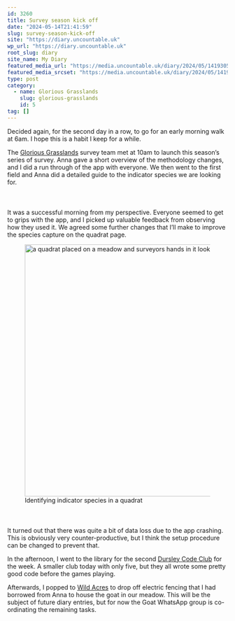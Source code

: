 ```yaml
---
id: 3260
title: Survey season kick off
date: "2024-05-14T21:41:59"
slug: survey-season-kick-off
site: "https://diary.uncountable.uk"
wp_url: "https://diary.uncountable.uk"
root_slug: diary
site_name: My Diary
featured_media_url: "https://media.uncountable.uk/diary/2024/05/14193054/IMG20240514114229.webp"
featured_media_srcset: "https://media.uncountable.uk/diary/2024/05/14193054/IMG20240514114229-300x169.webp 300w, https://media.uncountable.uk/diary/2024/05/14193054/IMG20240514114229-1024x576.webp 1024w, https://media.uncountable.uk/diary/2024/05/14193054/IMG20240514114229-150x150.webp 150w, https://media.uncountable.uk/diary/2024/05/14193054/IMG20240514114229-640x360.webp 640w, https://media.uncountable.uk/diary/2024/05/14193054/IMG20240514114229.webp 2000w"
type: post
category:
  - name: Glorious Grasslands
    slug: glorious-grasslands
    id: 5
tag: []
---
```



<p>Decided again, for the second day in a row, to go for an early morning walk at 6am.  I hope this is a habit I keep for a while.</p>



<p>The <a href="https://www.cotswolds-nl.org.uk/looking-after/our-grasslands-projects/glorious-cotswolds-grasslands/">Glorious Grasslands</a> survey team met at 10am to launch this season&#8217;s series of survey.  Anna gave a short overview of the methodology changes, and I did a run through of the app with everyone.  We then went to the first field and Anna did a detailed guide to the indicator species we are looking for.</p>


<style>.kb-row-layout-id3260_1214ec-ed > .kt-row-column-wrap{align-content:start;}:where(.kb-row-layout-id3260_1214ec-ed > .kt-row-column-wrap) > .wp-block-kadence-column{justify-content:start;}.kb-row-layout-id3260_1214ec-ed > .kt-row-column-wrap{column-gap:var(--global-kb-gap-md, 2rem);row-gap:var(--global-kb-gap-md, 2rem);padding-top:var(--global-kb-spacing-sm, 1.5rem);padding-bottom:var(--global-kb-spacing-sm, 1.5rem);grid-template-columns:repeat(2, minmax(0, 1fr));}.kb-row-layout-id3260_1214ec-ed > .kt-row-layout-overlay{opacity:0.30;}@media all and (max-width: 1024px){.kb-row-layout-id3260_1214ec-ed > .kt-row-column-wrap{grid-template-columns:repeat(2, minmax(0, 1fr));}}@media all and (max-width: 767px){.kb-row-layout-id3260_1214ec-ed > .kt-row-column-wrap{grid-template-columns:minmax(0, 1fr);}.kb-row-layout-id3260_1214ec-ed > .kt-row-column-wrap > .wp-block-kadence-column:nth-of-type(1){order:2;}.kb-row-layout-id3260_1214ec-ed > .kt-row-column-wrap > .wp-block-kadence-column:nth-of-type(2){order:1;}.kb-row-layout-id3260_1214ec-ed > .kt-row-column-wrap > .wp-block-kadence-column:nth-of-type(3){order:12;}.kb-row-layout-id3260_1214ec-ed > .kt-row-column-wrap > .wp-block-kadence-column:nth-of-type(4){order:11;}.kb-row-layout-id3260_1214ec-ed > .kt-row-column-wrap > .wp-block-kadence-column:nth-of-type(5){order:22;}.kb-row-layout-id3260_1214ec-ed > .kt-row-column-wrap > .wp-block-kadence-column:nth-of-type(6){order:21;}.kb-row-layout-id3260_1214ec-ed > .kt-row-column-wrap > .wp-block-kadence-column:nth-of-type(7){order:32;}.kb-row-layout-id3260_1214ec-ed > .kt-row-column-wrap > .wp-block-kadence-column:nth-of-type(8){order:31;}}</style><div class="kb-row-layout-wrap kb-row-layout-id3260_1214ec-ed alignnone wp-block-kadence-rowlayout"><div class="kt-row-column-wrap kt-has-2-columns kt-row-layout-equal kt-tab-layout-inherit kt-mobile-layout-row kt-row-valign-top">
<style>.kadence-column3260_5716c1-16 > .kt-inside-inner-col,.kadence-column3260_5716c1-16 > .kt-inside-inner-col:before{border-top-left-radius:0px;border-top-right-radius:0px;border-bottom-right-radius:0px;border-bottom-left-radius:0px;}.kadence-column3260_5716c1-16 > .kt-inside-inner-col{column-gap:var(--global-kb-gap-sm, 1rem);}.kadence-column3260_5716c1-16 > .kt-inside-inner-col{flex-direction:column;}.kadence-column3260_5716c1-16 > .kt-inside-inner-col > .aligncenter{width:100%;}.kadence-column3260_5716c1-16 > .kt-inside-inner-col:before{opacity:0.3;}.kadence-column3260_5716c1-16{position:relative;}@media all and (max-width: 1024px){.kadence-column3260_5716c1-16 > .kt-inside-inner-col{flex-direction:column;justify-content:center;}}@media all and (max-width: 767px){.kadence-column3260_5716c1-16 > .kt-inside-inner-col{flex-direction:column;justify-content:center;}}</style>
<div class="wp-block-kadence-column kadence-column3260_5716c1-16"><div class="kt-inside-inner-col">
<p>It was a successful morning from my perspective.  Everyone seemed to get to grips with the app, and I picked up valuable feedback from observing how they used it.  We agreed some further changes that I&#8217;ll make to improve the species capture on the quadrat page.</p>
</div></div>


<style>.kadence-column3260_b067ef-9f > .kt-inside-inner-col,.kadence-column3260_b067ef-9f > .kt-inside-inner-col:before{border-top-left-radius:0px;border-top-right-radius:0px;border-bottom-right-radius:0px;border-bottom-left-radius:0px;}.kadence-column3260_b067ef-9f > .kt-inside-inner-col{column-gap:var(--global-kb-gap-sm, 1rem);}.kadence-column3260_b067ef-9f > .kt-inside-inner-col{flex-direction:column;}.kadence-column3260_b067ef-9f > .kt-inside-inner-col > .aligncenter{width:100%;}.kadence-column3260_b067ef-9f > .kt-inside-inner-col:before{opacity:0.3;}.kadence-column3260_b067ef-9f{position:relative;}@media all and (max-width: 1024px){.kadence-column3260_b067ef-9f > .kt-inside-inner-col{flex-direction:column;justify-content:center;}}@media all and (max-width: 767px){.kadence-column3260_b067ef-9f > .kt-inside-inner-col{flex-direction:column;justify-content:center;}}</style>
<div class="wp-block-kadence-column kadence-column3260_b067ef-9f"><div class="kt-inside-inner-col">
<figure class="wp-block-image size-large"><img loading="lazy" decoding="async" width="1024" height="576" src="https://media.uncountable.uk/diary/2024/05/14193055/IMG20240514111240-1024x576.webp" alt="a quadrat placed on a meadow and surveyors hands in it looking for species" class="wp-image-3251" srcset="https://media.uncountable.uk/diary/2024/05/14193055/IMG20240514111240-1024x576.webp 1024w, https://media.uncountable.uk/diary/2024/05/14193055/IMG20240514111240-300x169.webp 300w, https://media.uncountable.uk/diary/2024/05/14193055/IMG20240514111240-640x360.webp 640w, https://media.uncountable.uk/diary/2024/05/14193055/IMG20240514111240.webp 2000w" sizes="auto, (max-width: 1024px) 100vw, 1024px" /><figcaption class="wp-element-caption">Identifying indicator species in a quadrat</figcaption></figure>
</div></div>

</div></div>


<p>It turned out that there was quite a bit of data loss due to the app crashing.  This is obviously very counter-productive, but I think the setup procedure can be changed to prevent that.</p>



<p>In the afternoon, I went to the library for the second <a href="https://www.facebook.com/dursleycodeclub">Dursley Code Club</a> for the week.  A smaller club today with only five, but they all wrote some pretty good code before the games playing.</p>



<p>Afterwards, I popped to <a href="https://wildacres.org.uk/">Wild Acres</a> to drop off electric fencing that I had borrowed from Anna  to house the goat in our meadow.  This will be the subject of future diary entries, but for now the Goat WhatsApp group is co-ordinating the remaining tasks.</p>

